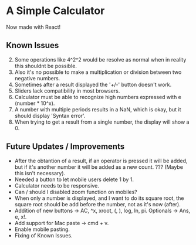 # A Simple Calculator

Now made with React!

## Known Issues

2. Some operations like 4^2^2 would be resolve as normal when in reality this shouldnt be possible. 
3. Also it's no possible to make a multiplication or division between two negative numbers.
4. Sometimes after a result displayed the '+/-' button doesn't work.
5. Sliders lack compatibility in most browsers.
6. Calculator must be able to recognize high numbers expressed with e (number * 10^x).
7. A number with multiple periods results in a NaN, which is okay, but it should display 'Syntax error'.
8. When trying to get a result from a single number, the display will show a 0.

## Future Updates / Improvements

- After the obtantion of a result, if an operator is pressed it will be added, but if it's another number it will be added as a new count. ??? (Maybe this isn't necessary).
- Needed a button to let mobile users delete 1 by 1. 
- Calculator needs to be responsive.
- Can / should I disabled zoom function on mobiles?
- When only a number is displayed, and I want to do its square root, the square root should be add before the number, not as it's now (after).
- Addition of new buttons -> AC, ^x, xroot, (, ), log, ln, pi. Optionals -> Ans, e, x!.
- Add support for Mac paste -> cmd + v.
- Enable mobile pasting.
- Fixing of Known Issues.
